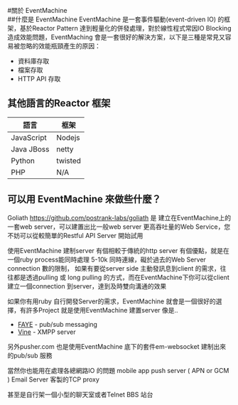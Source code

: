 #關於 EventMachine  
##什麼是 EventMachine
EventMachine 是一套事件驅動(event-driven IO) 的框架，基於Reactor Pattern 達到輕量化的併發處理，對於線性程式常因IO Blocking造成效能問題，EventMaching 會是一套很好的解決方案，以下是三種是常見又容易被忽略的效能瓶頸產生的原因：

* 資料庫存取  
* 檔案存取  
* HTTP API 存取  

## 其他語言的Reactor 框架  

| 語言 | 框架 |
| ---  | --- |
|JavaScript | Nodejs |
|Java JBoss | netty |
|Python | twisted |
|PHP |N/A|
  
## 可以用 EventMachine 來做些什麼？
Goliath https://github.com/postrank-labs/goliath 是 建立在EventMachine上的一套web server，可以建置出比一般web server 更高吞吐量的Web Service，您不妨可以從較簡單的Restful API Server 開始試用

使用EventMachine 建制server 有個相較于傳統的http server 有個優點，就是在一個ruby process能同時處理 5-10k 同時連線，礙於過去的Web Server connection 數的限制， 如果有要從server side 主動發訊息到client 的需求，往往都是透過pulling 或 long pulling 的方式，而在EventMachine下你可以從client 建立一個connection 到server，達到及時雙向溝通的效果

如果你有用ruby 自行開發Server的需求，EventMachine 就會是一個很好的選擇，有許多Project 就是使用EventMachine 建置server
像是..

* [FAYE](http://faye.jcoglan.com/ruby.html) - pub/sub messaging 
* [Vine](http://www.getvines.org/) - XMPP server


另外pusher.com 也是使用EventMachine 底下的套件em-websocket 建制出來的pub/sub 服務

當然你也能用在處理各總網路IO 的問題
mobile app push server ( APN or GCM )
Email Server
客製的TCP  proxy

甚至是自行架一個小型的聊天室或者Telnet BBS 站台
